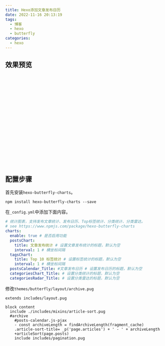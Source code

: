 ```yaml
---
title: Hexo添加文章发布日历
date: 2022-11-16 20:13:19
tags:
  - 博客
  - hexo
  - butterfly
categories:
  - hexo
---
```

## 效果预览
<div class="js-pjax" id="posts-calendar" _echarts_instance_="ec_1668602527217" style="-webkit-tap-highlight-color: transparent; user-select: none; position: relative;"><div style="position: relative; width: 770px; height: 284px; padding: 0px; margin: 0px; border-width: 0px; cursor: default;"><canvas data-zr-dom-id="zr_0" width="770" height="284" style="position: absolute; left: 0px; top: 0px; width: 770px; height: 284px; user-select: none; -webkit-tap-highlight-color: rgba(0, 0, 0, 0); padding: 0px; margin: 0px; border-width: 0px;"></canvas></div><div style="position: absolute; display: none; border-style: solid; white-space: nowrap; z-index: 9999999; transition: left 0.4s cubic-bezier(0.23, 1, 0.32, 1) 0s, top 0.4s cubic-bezier(0.23, 1, 0.32, 1) 0s; background-color: rgb(85, 85, 85); border-width: 1px; border-color: rgb(119, 119, 119); border-radius: 4px; color: rgb(255, 255, 255); font: 14px / 21px &quot;Microsoft YaHei&quot;; padding: 10px; left: 607px; top: 119px; pointer-events: none;"><div style="font-size: 14px;">2022-08-21<br> ✒️文章 : 0</div></div></div>
<script id="postsCalendar" data-pjax="">
    var color = '#6e7f98';
    // var color = document.documentElement.getAttribute('data-theme') === 'light' ? '#4c4948' : '#afb8c5';
    color = document.documentElement.getAttribute('data-theme') === 'light' ? '#216e39' : '#43d55c';
    let borderColor = document.documentElement.getAttribute('data-theme') === 'light' ? '#fff' : '#121212';
    let colors = ['#ebedf0', '#9be9a8', '#40c463', '#30a14e', '#216e39'];
    colors = document.documentElement.getAttribute('data-theme') !== 'light' ? ['#161b22', '#0e4429', '#006d32', '#26a641', '#43d55c'] : colors;
    let postsCalendar = echarts.init(document.getElementById('posts-calendar'));
    let postsCalendarOption = {
        title: {
            top: 0,
            text: '文章发布预览',
            left: 'center',
            textStyle: {
                color: color
            }
        },
        tooltip: {
            padding: 10,
            backgroundColor: '#555',
            borderColor: '#777',
            borderWidth: 1,
            formatter: function (obj) {
                var value = obj.value;
                return '<div style="font-size: 14px;">' + value[0] + '<br/> ✒️文章 : ' + value[1] + '</div>';
            }
        },
        visualMap: {
            show: true,
            showLabel: true,
            categories: [0, 1, 2, 3, ">=4"],
            calculable: true,
            inRange: {
                symbol: 'rect',
                color: colors
            },
            itemWidth: 12,
            itemHeight: 12,
            orient: 'horizontal',
            left: 'center',
            textStyle: {
                color: color
            },
            bottom: 30
        },
        calendar: [{
            top: 90,
            right: 25,
            range: ["2021-11-16", "2022-11-16"],
            cellSize: [13, 13],
            splitLine: {
                show: true
            },
            itemStyle: {
                color: color,
                borderColor: borderColor,
                borderWidth: 2
            },
            yearLabel: {
                show: false
            },
            monthLabel: {
                nameMap: 'cn',
                fontSize: 11,
                textStyle: {
                    color: color
                  }
            },
            dayLabel: {
                formatter: '{start}  1st',
                nameMap: ['', '周一', '', '周三', '', '周五', ''],
                fontSize: 11,
                textStyle: {
                    color: color
                  }
            }
        }],
        series: [{
            type: 'heatmap',
            coordinateSystem: 'calendar',
            calendarIndex: 0,
            data: [["2021-11-16", 0], ["2021-11-17", 0], ["2021-11-18", 0], ["2021-11-19", 0], ["2021-11-20", 0], ["2021-11-21", 0], ["2021-11-22", 0], ["2021-11-23", 0], ["2021-11-24", 0], ["2021-11-25", 0], ["2021-11-26", 0], ["2021-11-27", 0], ["2021-11-28", 0], ["2021-11-29", 0], ["2021-11-30", 0], ["2021-12-01", 0], ["2021-12-02", 0], ["2021-12-03", 0], ["2021-12-04", 0], ["2021-12-05", 0], ["2021-12-06", 0], ["2021-12-07", 0], ["2021-12-08", 0], ["2021-12-09", 0], ["2021-12-10", 0], ["2021-12-11", 0], ["2021-12-12", 0], ["2021-12-13", 0], ["2021-12-14", 0], ["2021-12-15", 0], ["2021-12-16", 0], ["2021-12-17", 0], ["2021-12-18", 0], ["2021-12-19", 0], ["2021-12-20", 0], ["2021-12-21", 0], ["2021-12-22", 0], ["2021-12-23", 0], ["2021-12-24", 0], ["2021-12-25", 0], ["2021-12-26", 0], ["2021-12-27", 0], ["2021-12-28", 0], ["2021-12-29", 0], ["2021-12-30", 0], ["2021-12-31", 0], ["2022-01-01", 0], ["2022-01-02", 0], ["2022-01-03", 0], ["2022-01-04", 0], ["2022-01-05", 0], ["2022-01-06", 0], ["2022-01-07", 0], ["2022-01-08", 0], ["2022-01-09", 0], ["2022-01-10", 0], ["2022-01-11", 0], ["2022-01-12", 0], ["2022-01-13", 0], ["2022-01-14", 0], ["2022-01-15", 0], ["2022-01-16", 0], ["2022-01-17", 0], ["2022-01-18", 0], ["2022-01-19", 0], ["2022-01-20", 0], ["2022-01-21", 0], ["2022-01-22", 0], ["2022-01-23", 0], ["2022-01-24", 0], ["2022-01-25", 0], ["2022-01-26", 0], ["2022-01-27", 0], ["2022-01-28", 0], ["2022-01-29", 0], ["2022-01-30", 0], ["2022-01-31", 0], ["2022-02-01", 0], ["2022-02-02", 0], ["2022-02-03", 0], ["2022-02-04", 0], ["2022-02-05", 0], ["2022-02-06", 0], ["2022-02-07", 0], ["2022-02-08", 0], ["2022-02-09", 0], ["2022-02-10", 0], ["2022-02-11", 0], ["2022-02-12", 0], ["2022-02-13", 0], ["2022-02-14", 0], ["2022-02-15", 0], ["2022-02-16", 0], ["2022-02-17", 0], ["2022-02-18", 0], ["2022-02-19", 0], ["2022-02-20", 0], ["2022-02-21", 0], ["2022-02-22", 0], ["2022-02-23", 0], ["2022-02-24", 0], ["2022-02-25", 0], ["2022-02-26", 0], ["2022-02-27", 0], ["2022-02-28", 0], ["2022-03-01", 0], ["2022-03-02", 0], ["2022-03-03", 0], ["2022-03-04", 0], ["2022-03-05", 0], ["2022-03-06", 0], ["2022-03-07", 0], ["2022-03-08", 0], ["2022-03-09", 0], ["2022-03-10", 0], ["2022-03-11", 0], ["2022-03-12", 0], ["2022-03-13", 0], ["2022-03-14", 0], ["2022-03-15", 0], ["2022-03-16", 0], ["2022-03-17", 0], ["2022-03-18", 0], ["2022-03-19", 0], ["2022-03-20", 0], ["2022-03-21", 0], ["2022-03-22", 0], ["2022-03-23", 0], ["2022-03-24", 0], ["2022-03-25", 0], ["2022-03-26", 0], ["2022-03-27", 0], ["2022-03-28", 0], ["2022-03-29", 0], ["2022-03-30", 0], ["2022-03-31", 0], ["2022-04-01", 0], ["2022-04-02", 0], ["2022-04-03", 0], ["2022-04-04", 0], ["2022-04-05", 0], ["2022-04-06", 0], ["2022-04-07", 0], ["2022-04-08", 1], ["2022-04-09", 0], ["2022-04-10", 0], ["2022-04-11", 0], ["2022-04-12", 0], ["2022-04-13", 0], ["2022-04-14", 0], ["2022-04-15", 0], ["2022-04-16", 0], ["2022-04-17", 0], ["2022-04-18", 0], ["2022-04-19", 0], ["2022-04-20", 0], ["2022-04-21", 1], ["2022-04-22", 0], ["2022-04-23", 0], ["2022-04-24", 1], ["2022-04-25", 0], ["2022-04-26", 0], ["2022-04-27", 0], ["2022-04-28", 1], ["2022-04-29", 0], ["2022-04-30", 5], ["2022-05-01", 1], ["2022-05-02", 0], ["2022-05-03", 0], ["2022-05-04", 0], ["2022-05-05", 0], ["2022-05-06", 0], ["2022-05-07", 1], ["2022-05-08", 0], ["2022-05-09", 0], ["2022-05-10", 0], ["2022-05-11", 0], ["2022-05-12", 0], ["2022-05-13", 0], ["2022-05-14", 0], ["2022-05-15", 0], ["2022-05-16", 0], ["2022-05-17", 0], ["2022-05-18", 0], ["2022-05-19", 0], ["2022-05-20", 0], ["2022-05-21", 0], ["2022-05-22", 1], ["2022-05-23", 0], ["2022-05-24", 0], ["2022-05-25", 0], ["2022-05-26", 0], ["2022-05-27", 0], ["2022-05-28", 0], ["2022-05-29", 0], ["2022-05-30", 0], ["2022-05-31", 0], ["2022-06-01", 0], ["2022-06-02", 0], ["2022-06-03", 0], ["2022-06-04", 0], ["2022-06-05", 0], ["2022-06-06", 0], ["2022-06-07", 0], ["2022-06-08", 18], ["2022-06-09", 1], ["2022-06-10", 0], ["2022-06-11", 0], ["2022-06-12", 8], ["2022-06-13", 0], ["2022-06-14", 1], ["2022-06-15", 0], ["2022-06-16", 0], ["2022-06-17", 0], ["2022-06-18", 0], ["2022-06-19", 0], ["2022-06-20", 0], ["2022-06-21", 0], ["2022-06-22", 0], ["2022-06-23", 0], ["2022-06-24", 0], ["2022-06-25", 0], ["2022-06-26", 1], ["2022-06-27", 0], ["2022-06-28", 0], ["2022-06-29", 0], ["2022-06-30", 0], ["2022-07-01", 0], ["2022-07-02", 1], ["2022-07-03", 0], ["2022-07-04", 0], ["2022-07-05", 0], ["2022-07-06", 0], ["2022-07-07", 0], ["2022-07-08", 0], ["2022-07-09", 0], ["2022-07-10", 0], ["2022-07-11", 0], ["2022-07-12", 0], ["2022-07-13", 0], ["2022-07-14", 0], ["2022-07-15", 0], ["2022-07-16", 0], ["2022-07-17", 0], ["2022-07-18", 0], ["2022-07-19", 0], ["2022-07-20", 0], ["2022-07-21", 0], ["2022-07-22", 0], ["2022-07-23", 0], ["2022-07-24", 0], ["2022-07-25", 0], ["2022-07-26", 0], ["2022-07-27", 0], ["2022-07-28", 0], ["2022-07-29", 0], ["2022-07-30", 0], ["2022-07-31", 0], ["2022-08-01", 0], ["2022-08-02", 0], ["2022-08-03", 0], ["2022-08-04", 0], ["2022-08-05", 2], ["2022-08-06", 1], ["2022-08-07", 0], ["2022-08-08", 0], ["2022-08-09", 0], ["2022-08-10", 1], ["2022-08-11", 0], ["2022-08-12", 0], ["2022-08-13", 0], ["2022-08-14", 0], ["2022-08-15", 0], ["2022-08-16", 0], ["2022-08-17", 0], ["2022-08-18", 0], ["2022-08-19", 0], ["2022-08-20", 1], ["2022-08-21", 0], ["2022-08-22", 0], ["2022-08-23", 0], ["2022-08-24", 0], ["2022-08-25", 0], ["2022-08-26", 0], ["2022-08-27", 0], ["2022-08-28", 0], ["2022-08-29", 0], ["2022-08-30", 0], ["2022-08-31", 0], ["2022-09-01", 0], ["2022-09-02", 0], ["2022-09-03", 0], ["2022-09-04", 0], ["2022-09-05", 0], ["2022-09-06", 0], ["2022-09-07", 0], ["2022-09-08", 0], ["2022-09-09", 0], ["2022-09-10", 0], ["2022-09-11", 0], ["2022-09-12", 0], ["2022-09-13", 0], ["2022-09-14", 0], ["2022-09-15", 0], ["2022-09-16", 0], ["2022-09-17", 0], ["2022-09-18", 0], ["2022-09-19", 0], ["2022-09-20", 0], ["2022-09-21", 0], ["2022-09-22", 0], ["2022-09-23", 0], ["2022-09-24", 0], ["2022-09-25", 0], ["2022-09-26", 0], ["2022-09-27", 0], ["2022-09-28", 0], ["2022-09-29", 0], ["2022-09-30", 0], ["2022-10-01", 0], ["2022-10-02", 0], ["2022-10-03", 0], ["2022-10-04", 0], ["2022-10-05", 0], ["2022-10-06", 0], ["2022-10-07", 0], ["2022-10-08", 0], ["2022-10-09", 0], ["2022-10-10", 0], ["2022-10-11", 0], ["2022-10-12", 0], ["2022-10-13", 0], ["2022-10-14", 0], ["2022-10-15", 0], ["2022-10-16", 0], ["2022-10-17", 0], ["2022-10-18", 0], ["2022-10-19", 0], ["2022-10-20", 0], ["2022-10-21", 0], ["2022-10-22", 0], ["2022-10-23", 0], ["2022-10-24", 0], ["2022-10-25", 0], ["2022-10-26", 0], ["2022-10-27", 0], ["2022-10-28", 2], ["2022-10-29", 0], ["2022-10-30", 0], ["2022-10-31", 0], ["2022-11-01", 1], ["2022-11-02", 0], ["2022-11-03", 0], ["2022-11-04", 0], ["2022-11-05", 1], ["2022-11-06", 0], ["2022-11-07", 0], ["2022-11-08", 0], ["2022-11-09", 0], ["2022-11-10", 0], ["2022-11-11", 0], ["2022-11-12", 0], ["2022-11-13", 0], ["2022-11-14", 0], ["2022-11-15", 0], ["2022-11-16", 1]]
        }]
    };
    postsCalendar.setOption(postsCalendarOption);
    </script>




## 配置步骤
首先安装`hexo-butterfly-charts`。
```shell
npm install hexo-butterfly-charts --save
```
在`_config.yml`中添加下面内容。
```yml
# 统计图表，支持发布文章统计、发布日历、Top标签统计、分类统计、分类雷达。
# see https://www.npmjs.com/package/hexo-butterfly-charts
charts:
  enable: true # 是否启用功能
  postsChart:
    title: 文章发布统计 # 设置文章发布统计的标题，默认为空
    interval: 1 # 横坐标间隔
  tagsChart:
    title: Top 10 标签统计 # 设置标签统计的标题，默认为空
    interval: 1 # 横坐标间隔
  postsCalendar_Title: #文章发布日历 # 设置发布日历的标题，默认为空
  categoriesChart_Title: # 设置分类统计的标题，默认为空
  categoriesRadar_Title: # 设置分类雷达的标题，默认为空
```
修改`themes/butterfly/layout/archive.pug`
```pug
extends includes/layout.pug

block content
  include ./includes/mixins/article-sort.pug
  #archive
    #posts-calendar.js-pjax
    - const archiveLength = findArchiveLength(fragment_cache)
    .article-sort-title= _p('page.articles') + ' - ' + archiveLength
    +articleSort(page.posts)
    include includes/pagination.pug
```